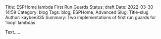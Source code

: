 Title: ESPHome lambda First Run Guards 
Status: draft
Date: 2022-03-30 14:59
Category: blog
Tags: blog, ESPHome, Advanced
Slug: Title-slug
Author: kaybee335
Summary: Two implementations of first run guards for 'loop' lambdas

Text.....





